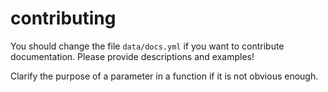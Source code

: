 # contributing

You should change the file `data/docs.yml` if you want to contribute documentation.
Please provide descriptions and examples!

Clarify the purpose of a parameter in a function if it is not obvious enough.